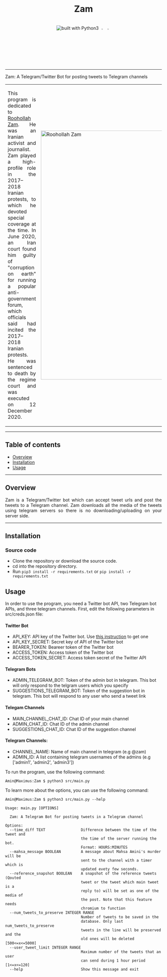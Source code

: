 <div align="center">
  <br/>
<h1>Zam</h1>
  
<br/>
<img src="https://img.shields.io/badge/Python-14354C?style=for-the-badge&logo=python&logoColor=white" alt="built with Python3" />
<img src="https://upload.wikimedia.org/wikipedia/commons/thumb/8/82/Telegram_logo.svg/800px-Telegram_logo.svg.png" style="width:3%" />
<img src="https://www.svgrepo.com/show/271093/twitter.svg" style="width:3%" />
</div>

----------

Zam: A Telegram/Twitter Bot for posting tweets to Telegram channels

<table border="0">
 <tr>
    <td><p align="justify">This program is dedicated to <a href="https://en.wikipedia.org/wiki/Ruhollah_Zam">Roohollah Zam</a>. 
      He was an Iranian activist and journalist. Zam played a high-profile role in the 2017–2018 Iranian protests, to which he devoted special coverage at the time. In June 2020, an Iran court found him guilty of "corruption on earth" for running a popular anti-government forum, which officials said had incited the 2017–2018 Iranian protests. He was sentenced to death by the regime court and was executed on 12 December 2020.
      </p>
</td>
    <td><img src="https://cdn.vox-cdn.com/thumbor/MZpfWZ4-9fV_LDEJihk5TAt_ILw=/0x0:3270x2142/1820x1213/filters:focal(1646x1148:2168x1670):format(webp)/cdn.vox-cdn.com/uploads/chorus_image/image/68502792/GettyImages_1223515476.0.jpg" alt="Roohollah Zam" width=800 /></td>
 </tr>
</table>


----------
## Table of contents			
   * [Overview](https://github.com/AminAlam/Zam#overview)
   * [Installation](https://github.com/AminAlam/Zam#installation)
   * [Usage](https://github.com/AminAlam/Zam#usage)

----------
## Overview
<p align="justify">
 Zam is a Telegram/Twitter bot which can accept tweet urls and post the tweets to a Telegram channel. Zam downloads all the media of the tweets using telegram servers so there is no downloading/uploading on your server side.
</p>

----------
## Installation

### Source code
- Clone the repository or download the source code.
- cd into the repository directory.
- Run `pip3 install -r requirements.txt` or `pip install -r requirements.txt`

## Usage

In order to use the program, you need a Twitter bot API, two Telegram bot APIs, and three telegram channels. First, edit the following parameters in src/creds.json file:

#### Twitter Bot
- API_KEY: API key of the Twitter bot. Use [this instruction](https://developer.twitter.com/en/docs/twitter-api/getting-started/getting-access-to-the-twitter-api) to get one
- API_KEY_SECRET: Secret key of API of the Twitter bot 
- BEARER_TOKEN: Beareer token of the Twitter bot
- ACCESS_TOKEN: Access token of the Twitter bot
- ACCESS_TOKEN_SECRET: Access token secret of the Twitter API
#### Telegram Bots
- ADMIN_TELEGRAM_BOT: Token of the admin bot in telegram. This bot will only respond to the telgram users which you specify
- SUGGESTIONS_TELEGRAM_BOT: Token of the suggestion bot in telegram. This bot will respond to any user who send a tweet link
#### Telegam Channels
- MAIN_CHANNEL_CHAT_ID: Chat ID of your main channel
- ADMIN_CHAT_ID: Chat ID of the admin channel
- SUGGESTIONS_CHAT_ID: Chat ID of the suggestion channel
#### Telegram Channels:
- CHANNEL_NAME: Name of main channel in telegram (e.g @zam)
- ADMIN_ID: A list containing telegram usernames of the admins (e.g ['admin1', 'admin2', 'admin3'])



To run the program, use the following command:
```console
Amin@Maximus:Zam $ python3 src/main.py
```

To learn more about the options, you can use the following command:
```console
Amin@Maximus:Zam $ python3 src/main.py --help

Usage: main.py [OPTIONS]

  Zam: A Telegram Bot for posting tweets in a Telegram channel

Options:
  --time_diff TEXT                Difference between the time of the tweet and
                                  the time of the server running the bot.
                                  Format: HOURS:MINUTES
  --mahsa_message BOOLEAN         A message about Mahsa Amini's murder will be
                                  sent to the channel with a timer which is
                                  updated evety few seconds.
  --reference_snapshot BOOLEAN    A snapshot of the reference tweets (Qouted
                                  tweet or the tweet which main tweet is a
                                  reply to) will be set as one of the media of
                                  the post. Note that this feature needs
                                  chromium to function
  --num_tweets_to_preserve INTEGER RANGE
                                  Number of tweets to be saved in the
                                  database. Only last num_tweets_to_preserve
                                  tweets in the line will be preserved and the
                                  old ones will be deleted  [500<=x<=5000]
  --user_tweet_limit INTEGER RANGE
                                  Maximum number of the tweets that an user
                                  can send during 1 hour period  [1<=x<=120]
  --help                          Show this message and exit
```
